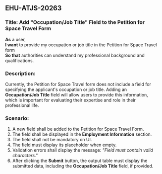 ## EHU-ATJS-20263

### Title: Add "Occupation/Job Title" Field to the Petition for Space Travel Form

**As** a user,  
**I want** to provide my occupation or job title in the Petition for Space Travel form  
**So that** authorities can understand my professional background and qualifications.

### Description:
Currently, the Petition for Space Travel form does not include a field for specifying the applicant's occupation or job title. Adding an **Occupation/Job Title** field will allow users to provide this information, which is important for evaluating their expertise and role in their professional life.

### Scenario:
1. A new field shall be added to the Petition for Space Travel Form.
2. The field shall be displayed in the **Employment Information** section.
3. The field shall not be mandatory on UI.
4. The field must display its placeholder when empty.
5. Validation errors shall display the message: *"Field must contain valid characters."*
6. After clicking the **Submit** button, the output table must display the submitted data, including the **Occupation/Job Title** field, if provided.


